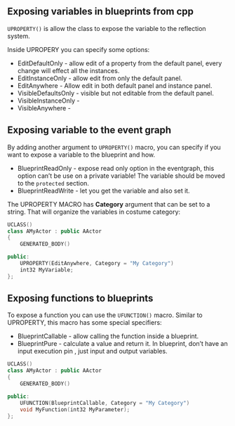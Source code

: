 ## Exposing variables in blueprints from cpp

`UPROPERTY()` is allow the class to expose the variable to the reflection system.


Inside UPROPERY you can specify some options:

- EditDefaultOnly - allow edit of a property from the default panel, every change will effect all the instances.
- EditInstanceOnly - allow edit from only the default panel.
- EditAnywhere - Allow edit in both default panel and instance panel.
- VisibleDefaultsOnly - visible but not editable from the default panel.
- VisibleInstanceOnly -
- VisibleAnywhere -

## Exposing variable to the event graph

By adding another argument to `UPROPERTY()` macro, you can specify if you want to expose a variable to the blueprint and how.
- BlueprintReadOnly - expose read only option in the eventgraph, this option can’t be use on a private variable! The variable should be moved to the `protected` section.
- BlueprintReadWrite - let you get the variable and also set it.


The UPROPERTY MACRO has **Category** argument that can be set to a string. That will organize the variables in costume category:
```cpp
UCLASS()
class AMyActor : public AActor
{
    GENERATED_BODY()

public:
    UPROPERTY(EditAnywhere, Category = "My Category")
    int32 MyVariable;
};
```


## Exposing functions to blueprints
To expose a function you can use the `UFUNCTION()` macro. Similar to UPROPERTY, this macro has some special specifiers:

* BlueprintCallable - allow calling the function inside a blueprint.
* BlueprintPure - calculate a value and return it. In blueprint, don’t have an input execution pin , just input and output variables.

```cpp
UCLASS()
class AMyActor : public AActor
{
    GENERATED_BODY()

public:
    UFUNCTION(BlueprintCallable, Category = "My Category")
    void MyFunction(int32 MyParameter);
};

```